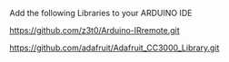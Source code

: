 Add the following Libraries to your ARDUINO IDE

https://github.com/z3t0/Arduino-IRremote.git

https://github.com/adafruit/Adafruit_CC3000_Library.git